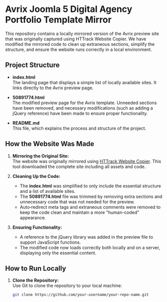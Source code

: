 # Avrix Joomla 5 Digital Agency Portfolio Template Mirror

This repository contains a locally mirrored version of the Avrix preview site that was originally captured using HTTrack Website Copier. We have modified the mirrored code to clean up extraneous sections, simplify the structure, and ensure the website runs correctly in a local environment.

## Project Structure

- **index.html**  
  The landing page that displays a simple list of locally available sites. It links directly to the Avrix preview page.

- **50891774.html**  
  The modified preview page for the Avrix template. Unneeded sections have been removed, and necessary modifications (such as adding a jQuery reference) have been made to ensure proper functionality.

- **README.md**  
  This file, which explains the process and structure of the project.

## How the Website Was Made

1. **Mirroring the Original Site:**  
   The website was originally mirrored using [HTTrack Website Copier](https://www.httrack.com/). This tool downloaded the complete site including all assets and code.

2. **Cleaning Up the Code:**  
   - The **index.html** was simplified to only include the essential structure and a list of available sites.
   - The **50891774.html** file was trimmed by removing extra sections and unnecessary code that was not needed for the preview.  
   - Auto‑redirect meta tags and extraneous comments were removed to keep the code clean and maintain a more "human-coded" appearance.

3. **Ensuring Functionality:**  
   - A reference to the jQuery library was added in the preview file to support JavaScript functions.
   - The modified code now loads correctly both locally and on a server, displaying only the essential content.

## How to Run Locally

1. **Clone the Repository:**  
   Use Git to clone the repository to your local machine:
   ```bash
   git clone https://github.com/your-username/your-repo-name.git
